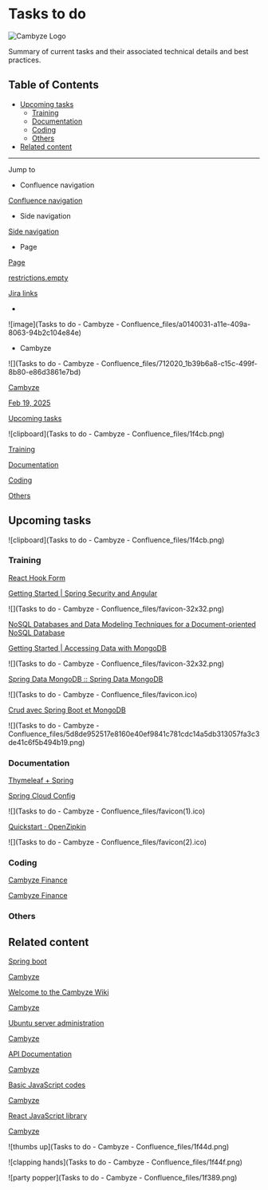 # Tasks to do
![Cambyze Logo](cambyze_icon.png)

Summary of current tasks and their associated technical details and best practices.

## Table of Contents

- [Upcoming tasks](#upcoming-tasks)
  - [Training](#training)
  - [Documentation](#documentation)
  - [Coding](#coding)
  - [Others](#others)
- [Related content](#related-content)

---

Jump to

- Confluence navigation

[Confluence navigation](https://cambyze.atlassian.net/wiki/spaces/Cambyze/pages/589826/Tasks+to+do#AkTopNav)

- Side navigation

[Side navigation](https://cambyze.atlassian.net/wiki/spaces/Cambyze/pages/589826/Tasks+to+do#AkSideNavigation)

- Page

[Page](https://cambyze.atlassian.net/wiki/spaces/Cambyze/pages/589826/Tasks+to+do#AkMainContent)

[restrictions.empty](https://cambyze.atlassian.net/wiki/spaces/Cambyze/pages/589826/Tasks+to+do)

[Jira links](https://cambyze.atlassian.net/wiki/spaces/Cambyze/pages/589826/Tasks+to+do)

- 

![image](Tasks to do - Cambyze - Confluence_files/a0140031-a11e-409a-8063-94b2c104e84e)

- Cambyze

![](Tasks to do - Cambyze - Confluence_files/712020_1b39b6a8-c15c-499f-8b80-e86d3861e7bd)

[Cambyze](https://cambyze.atlassian.net/wiki/people/712020:1b39b6a8-c15c-499f-8b80-e86d3861e7bd?ref=confluence&src=profilecard)

[Feb 19, 2025](https://cambyze.atlassian.net/wiki/pages/diffpagesbyversion.action?pageId=589826&selectedPageVersions=16&selectedPageVersions=17)

[Upcoming tasks](https://cambyze.atlassian.net/wiki/spaces/Cambyze/pages/589826/Tasks+to+do#%F0%9F%93%8B-Upcoming-tasks)

![clipboard](Tasks to do - Cambyze - Confluence_files/1f4cb.png)

[Training](https://cambyze.atlassian.net/wiki/spaces/Cambyze/pages/589826/Tasks+to+do#Training)

[Documentation](https://cambyze.atlassian.net/wiki/spaces/Cambyze/pages/589826/Tasks+to+do#Documentation)

[Coding](https://cambyze.atlassian.net/wiki/spaces/Cambyze/pages/589826/Tasks+to+do#Coding)

[Others](https://cambyze.atlassian.net/wiki/spaces/Cambyze/pages/589826/Tasks+to+do#Others)


## Upcoming tasks

![clipboard](Tasks to do - Cambyze - Confluence_files/1f4cb.png)


### Training

[React Hook Form](https://react-hook-form.com/)

[Getting Started | Spring Security and Angular](https://spring.io/guides/tutorials/spring-security-and-angular-js/)

![](Tasks to do - Cambyze - Confluence_files/favicon-32x32.png)

[NoSQL Databases and Data Modeling Techniques for a Document-oriented NoSQL Database](https://proceedings.informingscience.org/InSITE2015/InSITE15p259-268Mason1569.pdf)

[Getting Started | Accessing Data with MongoDB](https://spring.io/guides/gs/accessing-data-mongodb/)

![](Tasks to do - Cambyze - Confluence_files/favicon-32x32.png)

[Spring Data MongoDB :: Spring Data MongoDB](https://docs.spring.io/spring-data/mongodb/docs/current/reference/html/#reference)

![](Tasks to do - Cambyze - Confluence_files/favicon.ico)

[Crud avec Spring Boot et MongoDB](https://medium.com/@ndongotonuxsamb/crud-avec-spring-boot-et-mongodb-6a13f24f6680)

![](Tasks to do - Cambyze - Confluence_files/5d8de952517e8160e40ef9841c781cdc14a5db313057fa3c3de41c6f5b494b19.png)


### Documentation

[Thymeleaf + Spring](https://www.thymeleaf.org/doc/tutorials/3.1/thymeleafspring.html)

[Spring Cloud Config](https://cloud.spring.io/spring-cloud-config/reference/html/#_environment_repository)

![](Tasks to do - Cambyze - Confluence_files/favicon(1).ico)

[Quickstart · OpenZipkin](https://zipkin.io/pages/quickstart)

![](Tasks to do - Cambyze - Confluence_files/favicon(2).ico)


### Coding

[Cambyze Finance](https://github.com/cambyze/cambyze-finance)

[Cambyze Finance](https://github.com/cambyze/cambyze-finance)


### Others


## Related content

[Spring boot](https://cambyze.atlassian.net/wiki/spaces/Cambyze/pages/1310722/Spring+boot)

[Cambyze](https://cambyze.atlassian.net/wiki/spaces/Cambyze/overview)

[Welcome to the Cambyze Wiki](https://cambyze.atlassian.net/wiki/spaces/Cambyze/overview)

[Cambyze](https://cambyze.atlassian.net/wiki/spaces/Cambyze/overview)

[Ubuntu server administration](https://cambyze.atlassian.net/wiki/spaces/Cambyze/pages/27328513/Ubuntu+server+administration)

[Cambyze](https://cambyze.atlassian.net/wiki/spaces/Cambyze/overview)

[API Documentation](https://cambyze.atlassian.net/wiki/spaces/Cambyze/pages/983115/API+Documentation)

[Cambyze](https://cambyze.atlassian.net/wiki/spaces/Cambyze/overview)

[Basic JavaScript codes](https://cambyze.atlassian.net/wiki/spaces/Cambyze/pages/8093697/Basic+JavaScript+codes)

[Cambyze](https://cambyze.atlassian.net/wiki/spaces/Cambyze/overview)

[React JavaScript library](https://cambyze.atlassian.net/wiki/spaces/Cambyze/pages/2686977/React+JavaScript+library)

[Cambyze](https://cambyze.atlassian.net/wiki/spaces/Cambyze/overview)

![thumbs up](Tasks to do - Cambyze - Confluence_files/1f44d.png)

![clapping hands](Tasks to do - Cambyze - Confluence_files/1f44f.png)

![party popper](Tasks to do - Cambyze - Confluence_files/1f389.png)